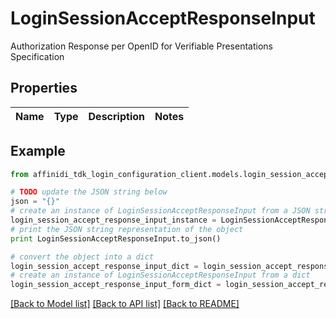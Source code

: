 # LoginSessionAcceptResponseInput

Authorization Response per OpenID for Verifiable Presentations Specification

## Properties

| Name | Type | Description | Notes |
| ---- | ---- | ----------- | ----- |

## Example

```python
from affinidi_tdk_login_configuration_client.models.login_session_accept_response_input import LoginSessionAcceptResponseInput

# TODO update the JSON string below
json = "{}"
# create an instance of LoginSessionAcceptResponseInput from a JSON string
login_session_accept_response_input_instance = LoginSessionAcceptResponseInput.from_json(json)
# print the JSON string representation of the object
print LoginSessionAcceptResponseInput.to_json()

# convert the object into a dict
login_session_accept_response_input_dict = login_session_accept_response_input_instance.to_dict()
# create an instance of LoginSessionAcceptResponseInput from a dict
login_session_accept_response_input_form_dict = login_session_accept_response_input.from_dict(login_session_accept_response_input_dict)
```

[[Back to Model list]](../README.md#documentation-for-models) [[Back to API list]](../README.md#documentation-for-api-endpoints) [[Back to README]](../README.md)
